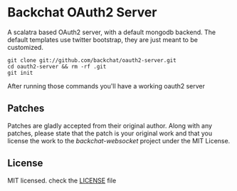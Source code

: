 # Backchat OAuth2 Server

A scalatra based OAuth2 server, with a default mongodb backend. 
The default templates use twitter bootstrap, they are just meant to be customized.

```
git clone git://github.com/backchat/oauth2-server.git
cd oauth2-server && rm -rf .git
git init
```

After running those commands you'll have a working oauth2 server 

## Patches
Patches are gladly accepted from their original author. Along with any patches, please state that the patch is your original work and that you license the work to the *backchat-websocket* project under the MIT License.

## License
MIT licensed. check the [LICENSE](https://github.com/mojolly/backchat-websocket/blob/master/LICENSE) file

